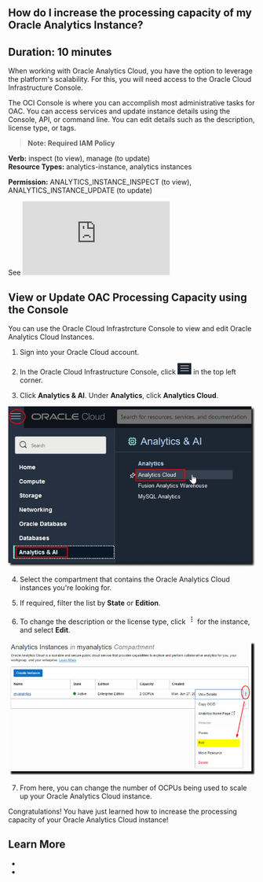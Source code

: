 ## How do I increase the processing capacity of my Oracle Analytics Instance? #

## Duration: 10 minutes

When working with Oracle Analytics Cloud, you have the option to leverage the platform's scalability. For this, you will need access to the Oracle Cloud Infrastructure Console. 

The OCI Console is where you can accomplish most administrative tasks for OAC. You can access services and update instance details using the Console, API, or command line. You can edit details such as the description, license type, or tags.

  >**Note: Required IAM Policy**
    
  **Verb:** inspect (to view), manage (to update)    
  **Resource Types:** analytics-instance, analytics instances
  
  **Permission:** ANALYTICS_INSTANCE_INSPECT (to view), ANALYTICS_INSTANCE_UPDATE (to update)
  
  See 
  ![About Permissions to Manage Oracle Analytics Cloud Instances](https://docs.oracle.com/en/cloud/paas/analytics-cloud/acoci/manage-service-access-and-security.html#GUID-251FA58C-AC2E-44A1-86FC-2F0565DD1D50)


## View or Update OAC Processing Capacity using the Console

You can use the Oracle Cloud Infrastrcture Console to view and edit Oracle Analytics Cloud Instances.

1. Sign into your Oracle Cloud account.

2. In the Oracle Cloud Infrastructure Console, click ![Hamburger Icon](images/hamburger_menu.png) in the top left corner.     

3. Click **Analytics & AI**. Under **Analytics**, click **Analytics Cloud**.

  ![Console OAC Navigation](images/console_oac_nav.jpeg)

4. Select the compartment that contains the Oracle Analytics Cloud instances you're looking for.

5. If required, filter the list by **State** or **Edition**.

6. To change the description or the license type, click ![Task Menu](images/tasks_menu.png) for the instance, and select **Edit**.

  ![Console OAC Update](images/console_oac_update.jpeg)

7. From here, you can change the number of OCPUs being used to scale up your Oracle Analytics Cloud instance.

Congratulations! You have just learned how to increase the processing capacity of your Oracle Analytics Cloud instance!


## Learn More
* 
* 
